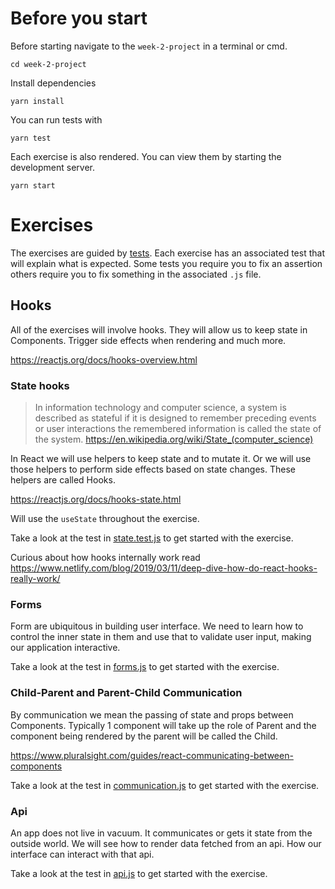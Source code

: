 # Before you start

Before starting navigate to the `week-2-project` in a terminal or cmd.
```
cd week-2-project
```
Install dependencies
```
yarn install
```
You can run tests with 
```
yarn test
```

Each exercise is also rendered.
You can view them by starting the development server.
```
yarn start
```

# Exercises

The exercises are guided by [tests](./src/__tests__).
Each exercise has an associated test that will explain what is expected.
Some tests you require you to fix an assertion others require you to fix something in the associated `.js` file. 

## Hooks

All of the exercises will involve hooks.
They will allow us to keep state in Components. Trigger side effects when rendering and much more.

https://reactjs.org/docs/hooks-overview.html

### State hooks

> In information technology and computer science, a system is described as stateful if it is designed to remember preceding events or user interactions the remembered information is called the state of the system.
https://en.wikipedia.org/wiki/State_(computer_science)

In React we will use helpers to keep state and to mutate it.
Or we will use those helpers to perform side effects based on state changes.
These helpers are called Hooks.

https://reactjs.org/docs/hooks-state.html

Will use the `useState` throughout the exercise.

Take a look at the test in [state.test.js](./src/__tests__/state.test.js) to get started with the exercise.

Curious about how hooks internally work read
https://www.netlify.com/blog/2019/03/11/deep-dive-how-do-react-hooks-really-work/

### Forms

Form are ubiquitous in building user interface.
We need to learn how to control the inner state in them and use that to validate user input, making our application interactive.

Take a look at the test in [forms.js](./src/__tests__/forms.test.js) to get started with the exercise.

### Child-Parent and Parent-Child Communication

By communication we mean the passing of state and props between Components.
Typically 1 component will take up the role of Parent and the component being rendered by the parent will be called the Child. 

https://www.pluralsight.com/guides/react-communicating-between-components

Take a look at the test in [communication.js](./src/__tests__/communication.test.js) to get started with the exercise.

### Api

An app does not live in vacuum. It communicates or gets it state from the outside world.
We will see how to render data fetched from an api.
How our interface can interact with that api.

Take a look at the test in [api.js](./src/__tests__/api.test.js) to get started with the exercise.
